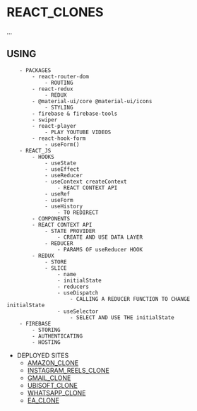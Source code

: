 # REACT_CLONES
...

## USING
```
    - PACKAGES
        - react-router-dom                                  
            - ROUTING
        - react-redux
            - REDUX
        - @material-ui/core @material-ui/icons            
            - STYLING
        - firebase & firebase-tools
        - swiper
        - react-player
            - PLAY YOUTUBE VIDEOS
        - react-hook-form
            - useForm()
    - REACT_JS
        - HOOKS
            - useState
            - useEffect
            - useReducer
            - useContext createContext                    
                - REACT CONTEXT API
            - useRef
            - useForm
            - useHistory
                - TO REDIRECT
        - COMPONENTS
        - REACT CONTEXT API
            - STATE PROVIDER                                
                - CREATE AND USE DATA LAYER
            - REDUCER                                       
                - PARAMS OF useReducer HOOK
        - REDUX
            - STORE
            - SLICE
                - name
                - initialState
                - reducers
                - useDispatch
                    - CALLING A REDUCER FUNCTION TO CHANGE initialState
                - useSelector
                    - SELECT AND USE THE initialState
    - FIREBASE
        - STORING
        - AUTHENTICATING
        - HOSTING

``` 

- DEPLOYED SITES
    - [AMAZON_CLONE](https://clone-v2-89be0.web.app)
    - [INSTAGRAM_REELS_CLONE](https://ig-reels-clone-76382.web.app/)
    - [GMAIL_CLONE](https://clone-bf866.web.app)
    - [UBISOFT_CLONE](https://ubisoft-clone.web.app)
    - [WHATSAPP_CLONE](https://whatsapp-clone-f7c3b.firebaseapp.com)
    - [EA_CLONE](https://ea-clone.web.app)
